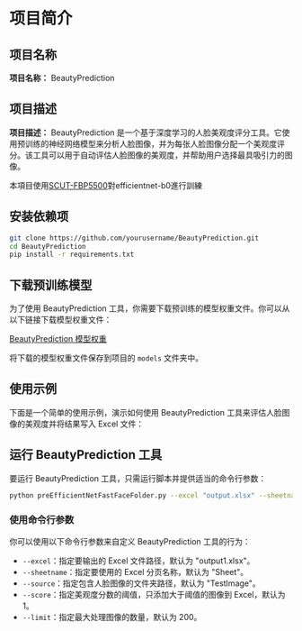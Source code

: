 # 项目简介

## 项目名称

**项目名称：** BeautyPrediction

## 项目描述

**项目描述：** BeautyPrediction 是一个基于深度学习的人脸美观度评分工具。它使用预训练的神经网络模型来分析人脸图像，并为每张人脸图像分配一个美观度评分。该工具可以用于自动评估人脸图像的美观度，并帮助用户选择最具吸引力的图像。

本項目使用[SCUT-FBP5500](https://github.com/HCIILAB/SCUT-FBP5500-Database-Release)對efficientnet-b0進行訓練

## 安装依赖项

```bash
git clone https://github.com/yourusername/BeautyPrediction.git
cd BeautyPrediction
pip install -r requirements.txt
```

## 下载预训练模型

为了使用 BeautyPrediction 工具，你需要下载预训练的模型权重文件。你可以从以下链接下载模型权重文件：

[BeautyPrediction 模型权重](https://huggingface.co/opa2604/beauty_prediction/tree/main)

将下载的模型权重文件保存到项目的 `models` 文件夹中。

## 使用示例

下面是一个简单的使用示例，演示如何使用 BeautyPrediction 工具来评估人脸图像的美观度并将结果写入 Excel 文件：

## 运行 BeautyPrediction 工具

要运行 BeautyPrediction 工具，只需运行脚本并提供适当的命令行参数：

```bash
python preEfficientNetFastFaceFolder.py --excel "output.xlsx" --sheetname "Sheet1" --source "TestImage" --score 1 --limit 10
```



### 使用命令行参数

你可以使用以下命令行参数来自定义 BeautyPrediction 工具的行为：

- `--excel`：指定要输出的 Excel 文件路径，默认为 "output1.xlsx"。
- `--sheetname`：指定要使用的 Excel 分页名称，默认为 "Sheet"。
- `--source`：指定包含人脸图像的文件夹路径，默认为 "TestImage"。
- `--score`：指定美观度分数的阈值，只添加大于阈值的图像到 Excel，默认为 1。
- `--limit`：指定最大处理图像的数量，默认为 200。